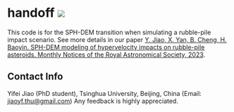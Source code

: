 # handoff <img src="https://img.shields.io/badge/Version-1.0-brightgreen">
This code is for the SPH-DEM transition when simulating a rubble-pile impact scenario. See more details in our paper [Y. Jiao, X. Yan, B. Cheng, H. Baoyin. SPH-DEM modeling of hypervelocity impacts on rubble-pile asteroids. Monthly Notices of the Royal Astronomical Society, 2023](https://doi.org/10.1093/mnras/stad3888).

## Contact Info
Yifei Jiao (PhD student), Tsinghua University, Beijing, China (Email: jiaoyf.thu@gmail.com)
Any feedback is highly appreciated.
